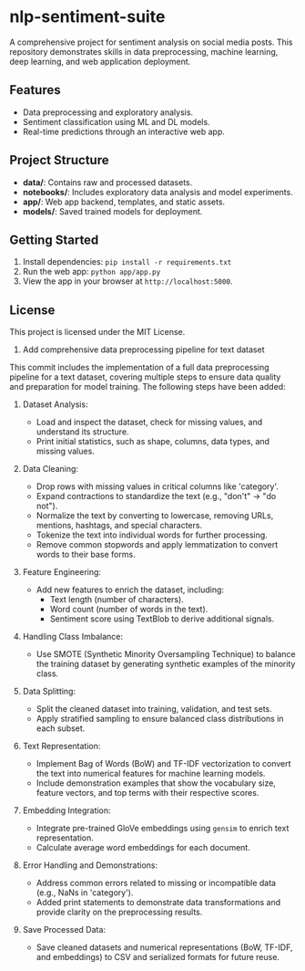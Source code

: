 
# nlp-sentiment-suite

A comprehensive project for sentiment analysis on social media posts. This repository demonstrates skills in data preprocessing, machine learning, deep learning, and web application deployment.

## Features
- Data preprocessing and exploratory analysis.
- Sentiment classification using ML and DL models.
- Real-time predictions through an interactive web app.

## Project Structure
- **data/**: Contains raw and processed datasets.
- **notebooks/**: Includes exploratory data analysis and model experiments.
- **app/**: Web app backend, templates, and static assets.
- **models/**: Saved trained models for deployment.

## Getting Started
1. Install dependencies: `pip install -r requirements.txt`
2. Run the web app: `python app/app.py`
3. View the app in your browser at `http://localhost:5000`.

## License
This project is licensed under the MIT License.



1. Add comprehensive data preprocessing pipeline for text dataset

This commit includes the implementation of a full data preprocessing pipeline for a text dataset, covering multiple steps to ensure data quality and preparation for model training. The following steps have been added:

1. Dataset Analysis:
   - Load and inspect the dataset, check for missing values, and understand its structure.
   - Print initial statistics, such as shape, columns, data types, and missing values.

2. Data Cleaning:
   - Drop rows with missing values in critical columns like 'category'.
   - Expand contractions to standardize the text (e.g., "don't" -> "do not").
   - Normalize the text by converting to lowercase, removing URLs, mentions, hashtags, and special characters.
   - Tokenize the text into individual words for further processing.
   - Remove common stopwords and apply lemmatization to convert words to their base forms.

3. Feature Engineering:
   - Add new features to enrich the dataset, including:
     - Text length (number of characters).
     - Word count (number of words in the text).
     - Sentiment score using TextBlob to derive additional signals.
  
4. Handling Class Imbalance:
   - Use SMOTE (Synthetic Minority Oversampling Technique) to balance the training dataset by generating synthetic examples of the minority class.

5. Data Splitting:
   - Split the cleaned dataset into training, validation, and test sets.
   - Apply stratified sampling to ensure balanced class distributions in each subset.

6. Text Representation:
   - Implement Bag of Words (BoW) and TF-IDF vectorization to convert the text into numerical features for machine learning models.
   - Include demonstration examples that show the vocabulary size, feature vectors, and top terms with their respective scores.

7. Embedding Integration:
   - Integrate pre-trained GloVe embeddings using `gensim` to enrich text representation.
   - Calculate average word embeddings for each document.

8. Error Handling and Demonstrations:
   - Address common errors related to missing or incompatible data (e.g., NaNs in 'category').
   - Added print statements to demonstrate data transformations and provide clarity on the preprocessing results.

9. Save Processed Data:
   - Save cleaned datasets and numerical representations (BoW, TF-IDF, and embeddings) to CSV and serialized formats for future reuse.




